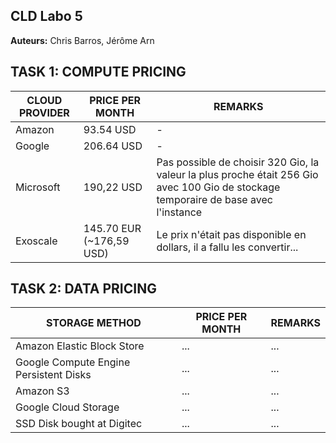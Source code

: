 ## CLD Labo 5 

**Auteurs:** Chris Barros, Jérôme Arn



## TASK 1: COMPUTE PRICING



| CLOUD PROVIDER | PRICE PER MONTH          | REMARKS                                                      |
| -------------- | ------------------------ | ------------------------------------------------------------ |
| Amazon         | 93.54 USD                | -                                                            |
| Google         | 206.64 USD               | -                                                            |
| Microsoft      | 190,22 USD               | Pas possible de choisir 320 Gio, la valeur la plus proche était 256 Gio avec 100 Gio de stockage temporaire de base avec l'instance |
| Exoscale       | 145.70 EUR (~176,59 USD) | Le prix n'était pas disponible en dollars, il a fallu les convertir... |



## TASK 2: DATA PRICING



| STORAGE METHOD                         | PRICE PER MONTH | REMARKS |
| -------------------------------------- | --------------- | ------- |
| Amazon Elastic Block Store             | ...             | ...     |
| Google Compute Engine Persistent Disks | ...             | ...     |
| Amazon S3                              | ...             | ...     |
| Google Cloud Storage                   | ...             | ...     |
| SSD Disk bought at Digitec             | ...             | ...     |